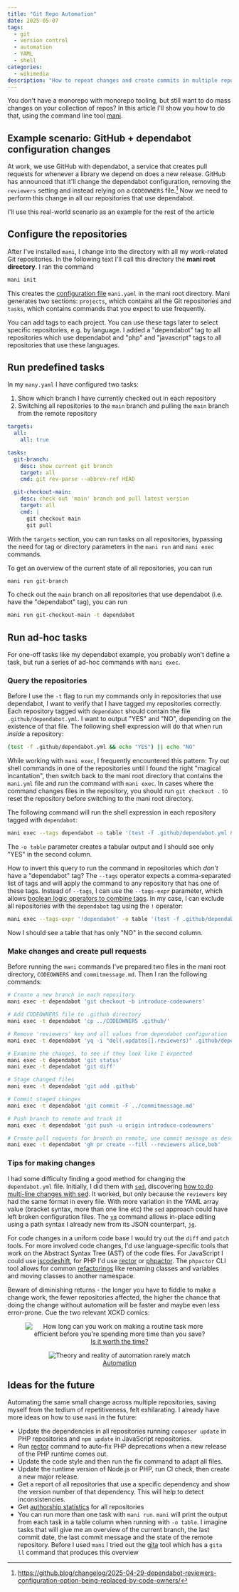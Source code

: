```yaml
---
title: "Git Repo Automation"
date: 2025-05-07
tags:
  - git
  - version control
  - automation
  - YAML
  - shell
categories:
  - wikimedia
description: "How to repeat changes and create commits in multiple repositories at once, without a monorepo"
---
```


You don't have a monorepo with monorepo tooling, but still want to do mass
changes on your collection of repos? In this article I'll show you how to do
that, using the command line tool [mani][1].

<!--more-->

## Example scenario: GitHub + dependabot configuration changes

At work, we use GitHub with dependabot, a service that creates pull
requests for whenever a library we depend on does a new release. GitHub
has announced that it'll change the dependabot configuration, removing the
`reviewers` setting and instead relying on a `CODEOWNERS` file.[^1] Now we
need to perform this change in all our repositories that use dependabot.

I'll use this real-world scenario as an example for the rest of the
article

## Configure the repositories

After I've installed `mani`, I change into the directory with all my
work-related Git repositories. In the following text I'll call this directory
the **mani root directory**. I ran the command

```sh
mani init
```

This creates the [configuration file][2] `mani.yaml` in the mani root directory.
Mani generates two sections: `projects`, which contains all the Git repositories
and `tasks`, which contains commands that you expect to use frequently.

You can add tags to each project. You can use these tags later to select
specific repositories, e.g. by language. I added a "dependabot" tag to all
repositories which use dependabot and "php" and "javascript" tags to all
repositories that use these languages.

## Run predefined tasks

In my `many.yaml` I have configured two tasks: 

1. Show which branch I have currently checked out in each repository
2. Switching all repositories to the
   `main` branch and pulling the `main` branch from the remote repository


```yaml
targets:
  all:
    all: true

tasks:
  git-branch:
    desc: show current git branch
    target: all
    cmd: git rev-parse --abbrev-ref HEAD

  git-checkout-main:
    desc: check out 'main' branch and pull latest version
    target: all
    cmd: |
      git checkout main
      git pull
```

With the `targets` section, you can run tasks on all repositories, bypassing the
need for tag or directory parameters in the `mani run` and `mani exec` commands.

To get an overview of the current state of all repositories, you can run

```sh
mani run git-branch
```

To check out the `main` branch on all repositories that use dependabot (i.e.
have the "dependabot" tag), you can run

```sh
mani run git-checkout-main -t dependabot
```

## Run ad-hoc tasks

For one-off tasks like my dependabot example, you probably won't define a task,
but run a series of ad-hoc commands with `mani exec`.

### Query the repositories

Before I use the `-t` flag to run my commands only in repositories that use
dependabot, I want to verify that I have tagged my repositories correctly. Each
repository tagged with `dependabot` should contain the file
`.github/dependabot.yml`. I want to output "YES" and "NO", depending on the
existence of that file. The following shell expression will do that when
run *inside* a repository:

```sh
(test -f .github/dependabot.yml && echo "YES") || echo "NO"
```

While working with `mani exec`, I frequently encountered this pattern: Try out
shell commands in one of the repositories until I found the right "magical
incantation", then switch back to the mani root directory that contains the
`mani.yml` file and run the command with `mani exec`. In cases where the command
changes files in the repository, you should run `git checkout .` to reset the
repository before switching to the mani root directory.

The following command will run the shell expression in each repository tagged
with `dependabot`:

```sh
mani exec --tags dependabot -o table '(test -f .github/dependabot.yml && echo YES) || echo NO'
```

The `-o table` parameter creates a tabular output and I should see only "YES" in
the second column.

How to invert this query to run the command in repositories which *don't* have a
"dependabot" tag? The `--tags` operator expects a comma-separated list of tags
and will apply the command to any repository that has one of these tags. Instead
of `--tags`, I can use the `--tags-expr` parameter, which allows [boolean logic
operators to combine tags][3]. In my case, I can exclude all repositories with
the `dependabot` tag using the `!` operator:

```sh
mani exec --tags-expr '!dependabot' -o table '(test -f .github/dependabot.yml && echo YES) || echo NO'
```

Now I should see a table that has only "NO" in the second column.

### Make changes and create pull requests

Before running the `mani` commands I've prepared two files in the mani root directory, `CODEOWNERS` and `commitmessage.md`. Then I ran the following commands:

```sh
# Create a new branch in each repository
mani exec -t dependabot 'git checkout -b introduce-codeowners'

# Add CODEOWNERS file to .github directory
mani exec -t dependabot 'cp ../CODEOWNERS .github/'

# Remove 'reviewers' key and all values from dependabot configuration
mani exec -t dependabot 'yq -i "del(.updates[].reviewers)" .github/dependabot.yml'

# Examine the changes, to see if they look like I expected
mani exec -t dependabot 'git status'
mani exec -t dependabot 'git diff'

# Stage changed files
mani exec -t dependabot 'git add .github'

# Commit staged changes
mani exec -t dependabot 'git commit -F ../commitmessage.md'

# Push branch to remote and track it
mani exec -t dependabot 'git push -u origin introduce-codeowners'

# Create pull requests for branch on remote, use commit message as description
mani exec -t dependabot 'gh pr create --fill --reviewers alice,bob'
```

### Tips for making changes

I had some difficulty finding a good method for changing the `dependabot.yml`
file. Initially, I did them with [`sed`][4], discovering [how to do multi-line
changes with sed][5]. It worked, but only because the `reviewers` key had the
same format in every file. With more variation in the YAML array value (bracket
syntax, more than one line etc) the `sed` approach could have left broken
configuration files. The [`yq`][6] command allows in-place editing using a path
syntax I already new from its JSON counterpart, [`jq`][7].

For code changes in a uniform code base I would try out the `diff` and `patch`
tools. For more involved code changes, I'd use language-specific tools that work
on the Abstract Syntax Tree (AST) of the code files.
For JavaScript I could use [jscodeshift][10], for PHP I'd use [rector][9]
or [phpactor][11]. The `phpactor` CLI tool allows for common
[refactorings][12] like renaming classes and variables and moving classes to another
namespace.

Beware of diminishing returns - the longer you have to fiddle to make a change
work, the fewer repositories affected, the higher the chance that doing the
change without automation will be faster and maybe even less error-prone. Cue
the two relevant XCKD comics:

<figure style="text-align:center;">
    <img 
        alt="How long can you work on making a routine task more efficient before you're spending more time than you save?"
        src="https://imgs.xkcd.com/comics/is_it_worth_the_time.png" 
    />
    <figcaption>
        <a href="https://xkcd.com/1205">Is it worth the time?</a>
    </figcaption>
</figure>

<figure style="text-align:center;">
    <img
        alt="Theory and reality of automation rarely match"
        src="https://imgs.xkcd.com/comics/automation.png"
    />
    <figcaption><a href="https://xkcd.com/1319/">Automation</a></figcaption>
</figure>

## Ideas for the future

Automating the same small change across multiple repositories, saving myself
from the tedium of repetitiveness, felt exhilarating. I already have more ideas
on how to use `mani` in the future:

- Update the dependencies in all repositories running `composer update` in PHP
  repositories and `npm update` in JavaScript repositories.
- Run [rector][8] command to auto-fix PHP deprecations when a new release of the
  PHP runtime comes out.
- Update the code style and then run the fix command to adapt all files.
- Update the runtime version of Node.js or PHP, run CI check, then create a new major release.
- Get a report of all repositories that use a specific dependency and show the
  version number of that dependency. This will help to detect inconsistencies.
- Get [authorship statistics][13] for all repositories
- You can run more than one task with `mani run`. `mani` will print the output
  from each task in a table column when running with `-o table`. I imagine 
  tasks that will give me an overview of the current branch, the last commit
  date, the last commit message and the state of the remote repository. Before I
  used `mani` I tried out the [gita][9] tool which has a `gita ll` command that
  produces this overview


[^1]: https://github.blog/changelog/2025-04-29-dependabot-reviewers-configuration-option-being-replaced-by-code-owners/

[1]: https://manicli.com/
[2]: https://manicli.com/config
[3]: https://manicli.com/filtering-projects#tags-expression
[4]: https://en.wikipedia.org/wiki/Sed
[5]: https://unix.stackexchange.com/a/26290/6341
[6]: https://github.com/mikefarah/yq
[7]: https://jqlang.org
[8]: https://getrector.com
[9]: https://github.com/nosarthur/gita
[10]: https://github.com/facebook/jscodeshift
[11]: https://github.com/phpactor/phpactor
[12]: https://phpactor.readthedocs.io/en/master/reference/refactorings.html
[13]: https://stackoverflow.com/questions/42715785/how-do-i-show-statistics-for-authors-contributions-in-git

